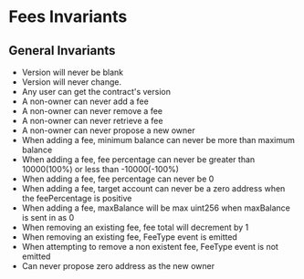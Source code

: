 # Fees Invariants

## General Invariants

- Version will never be blank
- Version will never change.
- Any user can get the contract's version
- A non-owner can never add a fee
- A non-owner can never remove a fee
- A non-owner can never retrieve a fee
- A non-owner can never propose a new owner
- When adding a fee, minimum balance can never be more than maximum balance
- When adding a fee, fee percentage can never be greater than 10000(100%) or less than -10000(-100%)
- When adding a fee, fee percentage can never be 0
- When adding a fee, target account can never be a zero address when the feePercentage is positive
- When adding a fee, maxBalance will be max uint256 when maxBalance is sent in as 0
- When removing an existing fee, fee total will decrement by 1
- When removing an existing fee, FeeType event is emitted
- When attempting to remove a non existent fee, FeeType event is not emitted
- Can never propose zero address as the new owner
  

